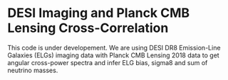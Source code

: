# DESI Imaging and Planck CMB Lensing Cross-Correlation

This code is under developement. We are using DESI DR8 Emission-Line Galaxies (ELGs) imaging data with Planck CMB Lensing 2018 data to get angular cross-power spectra and infer ELG bias, sigma8 and sum of neutrino masses.
